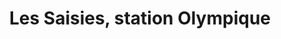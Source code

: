 ---
layout: layout_generic
language: fr
season: winter
type: B2B
menu: seminaire
topnav_color_text: 
title: Les Saisies, station Olympique
permalink: "/fr/seminaires-hiver/idee-sejour-les-saisies"
meta-title: Les Saisies, station Olympique
meta-description: Surnommé le "Tyrol français", ce vaste plateau d'alpages situé entre Beaufortain et Val d'Arly offre une vue imprenable sur le Mont Blanc... Village réputé pour son domaine nordique (épreuves des JO de 1992), son domaine alpin demeure très vaste et très bien équipé, en témoigne son champion olympique Franck PICCARD médaillé à Calgary (1988) puis à Albertville (1992).
image_href: https://res.cloudinary.com/deddrj0yb/image/upload/v1638883533/website/winter/Sourire-neige_jdsltw.jpg
image_alt: Se faire tracter sur la neige, en ski, par un cheval, c'est le ski joëring ou skioring ou white turf
redirection_from:
price: 319
headline: Surnommé le "Tyrol français", ce vaste plateau d'alpages situé entre Beaufortain et Val d'Arly offre une vue imprenable sur le Mont Blanc...
page_sections:
- template: 2colTitreTxt
  title: Les Saisies, station Olympique
  content: |-
    Surnommé le "Tyrol français", ce vaste plateau d'alpages situé entre Beaufortain et Val d'Arly offre une vue imprenable sur le Mont Blanc… Village réputé pour son domaine nordique (épreuves des JO de 1992), son domaine alpin demeure très vaste et très bien équipé, en témoigne son champion olympique Franck PICCARD médaillé à Calgary (1988) puis à Albertville (1992).
---